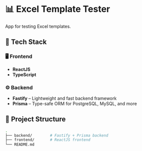 # 📊 Excel Template Tester

App for testing Excel templates.

## 🧠 Tech Stack

### 🖥️ Frontend
- **ReactJS**
- **TypeScript**

### ⚙️ Backend
- **Fastify** – Lightweight and fast backend framework
- **Prisma** – Type-safe ORM for PostgreSQL, MySQL, and more

## 📁 Project Structure

```bash
.
├── backend/        # Fastify + Prisma backend
├── frontend/       # ReactJS frontend
└── README.md
